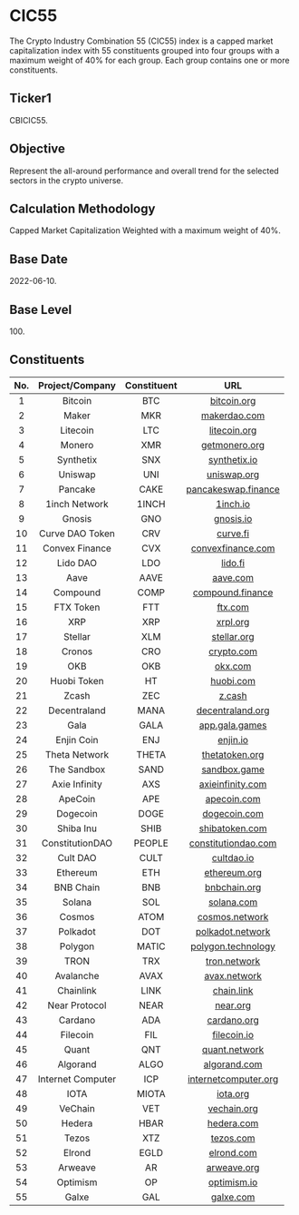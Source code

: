 # CIC55

The Crypto Industry Combination 55 (CIC55) index is a capped market capitalization index with 55 constituents grouped into four groups with a maximum weight of 40% for each group. Each group contains one or more constituents.

## Ticker1

CBICIC55.

## Objective

Represent the all-around performance and overall trend for the selected sectors in the crypto universe.

## Calculation Methodology

Capped Market Capitalization Weighted with a maximum weight of 40%.

## Base Date

2022-06-10.

## Base Level

100\.

## Constituents

| No. |  Project/Company  | Constituent |                              URL                             |
| :-: | :---------------: | :---------: | :----------------------------------------------------------: |
|  1  |      Bitcoin      |     BTC     |            [bitcoin.org](https://bitcoin.org/en/)            |
|  2  |       Maker       |     MKR     |             [makerdao.com](https://makerdao.com/)            |
|  3  |      Litecoin     |     LTC     |             [litecoin.org](https://litecoin.org/)            |
|  4  |       Monero      |     XMR     |          [getmonero.org](https://www.getmonero.org/)         |
|  5  |     Synthetix     |     SNX     |             [synthetix.io](https://synthetix.io/)            |
|  6  |      Uniswap      |     UNI     |              [uniswap.org](https://uniswap.org/)             |
|  7  |      Pancake      |     CAKE    |      [pancakeswap.finance](https://pancakeswap.finance/)     |
|  8  |   1inch Network   |    1INCH    |                 [1inch.io](https://1inch.io/)                |
|  9  |       Gnosis      |     GNO     |                [gnosis.io](https://gnosis.io/)               |
|  10 |  Curve DAO Token  |     CRV     |                 [curve.fi](https://curve.fi/)                |
|  11 |   Convex Finance  |     CVX     |      [convexfinance.com](https://www.convexfinance.com/)     |
|  12 |      Lido DAO     |     LDO     |                  [lido.fi](https://lido.fi/)                 |
|  13 |        Aave       |     AAVE    |                 [aave.com](https://aave.com/)                |
|  14 |      Compound     |     COMP    | [compound.finance](https://compound.finance/governance/comp) |
|  15 |     FTX Token     |     FTT     |                  [ftx.com](https://ftx.com/)                 |
|  16 |        XRP        |     XRP     |                 [xrpl.org](https://xrpl.org/)                |
|  17 |      Stellar      |     XLM     |            [stellar.org](https://www.stellar.org/)           |
|  18 |       Cronos      |     CRO     |               [crypto.com](https://crypto.com/)              |
|  19 |        OKB        |     OKB     |                [okx.com](https://www.okx.com/)               |
|  20 |    Huobi Token    |      HT     |              [huobi.com](https://www.huobi.com/)             |
|  21 |       Zcash       |     ZEC     |                   [z.cash](https://z.cash/)                  |
|  22 |    Decentraland   |     MANA    |         [decentraland.org](https://decentraland.org/)        |
|  23 |        Gala       |     GALA    |           [app.gala.games](https://app.gala.games/)          |
|  24 |     Enjin Coin    |     ENJ     |                 [enjin.io](https://enjin.io/)                |
|  25 |   Theta Network   |    THETA    |         [thetatoken.org](https://www.thetatoken.org/)        |
|  26 |    The Sandbox    |     SAND    |         [sandbox.game](https://www.sandbox.game/en/)         |
|  27 |   Axie Infinity   |     AXS     |         [axieinfinity.com](https://axieinfinity.com/)        |
|  28 |      ApeCoin      |     APE     |              [apecoin.com](https://apecoin.com/)             |
|  29 |      Dogecoin     |     DOGE    |             [dogecoin.com](https://dogecoin.com/)            |
|  30 |     Shiba Inu     |     SHIB    |           [shibatoken.com](https://shibatoken.com/)          |
|  31 |  ConstitutionDAO  |    PEOPLE   |    [constitutiondao.com](https://www.constitutiondao.com/)   |
|  32 |      Cult DAO     |     CULT    |               [cultdao.io](https://cultdao.io/)              |
|  33 |      Ethereum     |     ETH     |           [ethereum.org](https://ethereum.org/en/)           |
|  34 |     BNB Chain     |     BNB     |            [bnbchain.org](https://bnbchain.org/en)           |
|  35 |       Solana      |     SOL     |              [solana.com](https://solana.com/zh)             |
|  36 |       Cosmos      |     ATOM    |           [cosmos.network](https://cosmos.network/)          |
|  37 |      Polkadot     |     DOT     |         [polkadot.network](https://polkadot.network/)        |
|  38 |      Polygon      |    MATIC    |       [polygon.technology](https://polygon.technology/)      |
|  39 |        TRON       |     TRX     |             [tron.network](https://tron.network/)            |
|  40 |     Avalanche     |     AVAX    |           [avax.network](https://www.avax.network/)          |
|  41 |     Chainlink     |     LINK    |               [chain.link](https://chain.link/)              |
|  42 |   Near Protocol   |     NEAR    |                 [near.org](https://near.org/)                |
|  43 |      Cardano      |     ADA     |              [cardano.org](https://cardano.org/)             |
|  44 |      Filecoin     |     FIL     |           [filecoin.io](https://filecoin.io/zh-cn/)          |
|  45 |       Quant       |     QNT     |            [quant.network](https://quant.network/)           |
|  46 |      Algorand     |     ALGO    |           [algorand.com](https://www.algorand.com/)          |
|  47 | Internet Computer |     ICP     |     [internetcomputer.org](https://internetcomputer.org/)    |
|  48 |        IOTA       |    MIOTA    |               [iota.org](https://www.iota.org/)              |
|  49 |      VeChain      |     VET     |            [vechain.org](https://www.vechain.org/)           |
|  50 |       Hedera      |     HBAR    |               [hedera.com](https://hedera.com/)              |
|  51 |       Tezos       |     XTZ     |                [tezos.com](https://tezos.com/)               |
|  52 |       Elrond      |     EGLD    |               [elrond.com](https://elrond.com/)              |
|  53 |      Arweave      |      AR     |            [arweave.org](https://www.arweave.org/)           |
|  54 |      Optimism     |      OP     |            [optimism.io](https://www.optimism.io/)           |
|  55 |       Galxe       |     GAL     |                [galxe.com](https://galxe.com/)               |

